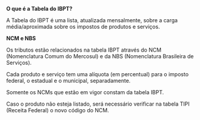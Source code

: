 <strong>O que é a Tabela do IBPT?</strong><P>
A Tabela do IBPT é uma lista, atualizada mensalmente, sobre a carga média/aproximada sobre os impostos de produtos e serviços.

<strong>NCM e NBS</strong><P>
Os tributos estão relacionados na tabela IBPT através do NCM (Nomenclatura Comum do Mercosul) e da NBS (Nomenclatura Brasileira de Serviços).

Cada produto e serviço tem uma alíquota (em percentual) para o imposto federal, o estadual e o municipal, separadamente.

Somente os NCMs que estão em vigor constam da tabela IBPT.

Caso o produto não esteja listado, será necessário verificar na tabela TIPI (Receita Federal) o novo código do NCM.
